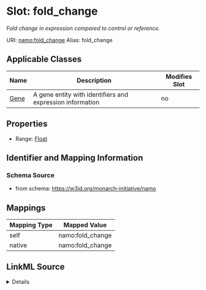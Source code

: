 

# Slot: fold_change 


_Fold change in expression compared to control or reference._





URI: [namo:fold_change](https://w3id.org/monarch-initiative/namo/fold_change)
Alias: fold_change

<!-- no inheritance hierarchy -->





## Applicable Classes

| Name | Description | Modifies Slot |
| --- | --- | --- |
| [Gene](Gene.md) | A gene entity with identifiers and expression information |  no  |






## Properties

* Range: [Float](Float.md)




## Identifier and Mapping Information






### Schema Source


* from schema: https://w3id.org/monarch-initiative/namo




## Mappings

| Mapping Type | Mapped Value |
| ---  | ---  |
| self | namo:fold_change |
| native | namo:fold_change |




## LinkML Source

<details>
```yaml
name: fold_change
description: Fold change in expression compared to control or reference.
from_schema: https://w3id.org/monarch-initiative/namo
rank: 1000
alias: fold_change
owner: Gene
domain_of:
- Gene
range: float

```
</details>